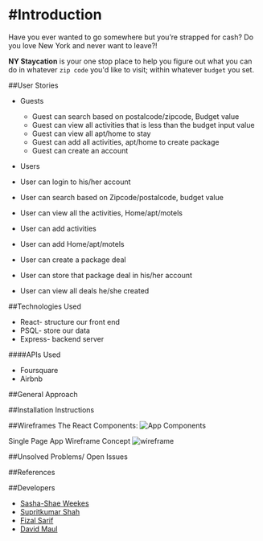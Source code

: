 #Introduction
===
Have you ever wanted to go somewhere but you’re strapped for cash? Do you love New York and never want to leave?!

**NY Staycation** is your one stop place to help you figure out what you can do in whatever ```zip code``` you'd like to visit; within whatever ```budget``` you set. 

##User Stories
  
* Guests
  * Guest can search based on postalcode/zipcode, Budget value
  * Guest can view all activities that is less than the budget input value
  * Guest can view all apt/home to stay
  * Guest can add all activities, apt/home to create package
  * Guest can create an account 

* Users
 * User can login to his/her account
 * User can search based on Zipcode/postalcode, budget value
 * User can view all the activities, Home/apt/motels 
 * User can add activities
 * User can add Home/apt/motels
 * User can create a package deal
 * User can store that package deal in his/her account
 * User can view all deals he/she created

##Technologies Used

* React- structure our front end
* PSQL- store our data
* Express- backend server
  
####APIs Used 

  * Foursquare  
  * Airbnb






##General Approach



##Installation Instructions



##Wireframes
The React Components:
![App Components](http://i.imgur.com/ugpmvv9.png)

Single Page App Wireframe Concept
![wireframe](http://i.imgur.com/5IbZ2Gr.png)


##Unsolved Problems/ Open Issues


##References



##Developers

  * [Sasha-Shae Weekes](https://github.com/afroniquely)
  * [Supritkumar Shah](https://github.com/supritshah1289/)
  * [Fizal Sarif](https://github.com/fizal619)
  * [David Maul](https://github.com/dmaul12)

